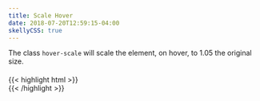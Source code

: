 ```yaml
---
title: Scale Hover
date: 2018-07-20T12:59:15-04:00
skellyCSS: true
---
```


The class `hover-scale` will scale the element, on hover, to 1.05 the original size.

<div class="block-container">
    <div class="block laptop-up-3">
        <div class="card hover-scale">
            <h4 class="skeleton skeleton--lg"></h4>
            <div class="card__content">
                <p class="skeleton" data-lines="3"></p>
            </div>
        </div>
    </div>
</div>

<div class="mt-3 mb-4">
{{< highlight html >}}
<div class="card hover-scale">
    <!-- Content goes here! -->
</div>
{{< /highlight >}}
</div>
